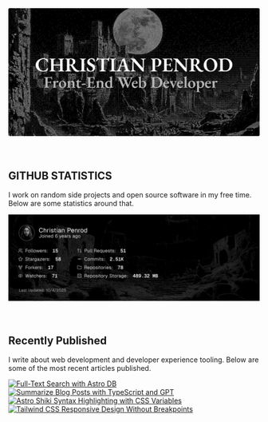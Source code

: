 
<picture>
  <source media="(prefers-color-scheme: dark)" srcset="assets/banner.dark.png?v=debf130d-1ee1-4db3-a180-e7a23f96dbf2" width="843px" />
  <source media="(prefers-color-scheme: light)" srcset="assets/banner.light.png?v=debf130d-1ee1-4db3-a180-e7a23f96dbf2" width="843px" />
  <img src="assets/banner.dark.png?v=debf130d-1ee1-4db3-a180-e7a23f96dbf2" alt="Banner" width="843px" />
</picture>
<br />
<br />
<br />
<h2>GITHUB STATISTICS</h2>
<p>I work on random side projects and open source software in my free time. Below are some statistics around that.</p>
<picture>
  <source media="(prefers-color-scheme: dark)" srcset="assets/statistics.dark.png?v=debf130d-1ee1-4db3-a180-e7a23f96dbf2" width="843px" />
  <source media="(prefers-color-scheme: light)" srcset="assets/statistics.light.png?v=debf130d-1ee1-4db3-a180-e7a23f96dbf2" width="843px" />
  <img src="assets/statistics.dark.png?v=debf130d-1ee1-4db3-a180-e7a23f96dbf2" alt="Github Statistics" width="843px" />
</picture>
<br />
<br />
<br />
<h2>Recently Published</h2>
<p>I write about web development and developer experience tooling. Below are some of the most recent articles published.</p>
<a href="https://christianpenrod.com/blog/full-text-search-with-astro-db"><img src="https://christianpenrod.com/blog/full-text-search-with-astro-db.png?v=debf130d-1ee1-4db3-a180-e7a23f96dbf2" alt="Full-Text Search with Astro DB" width="421px" /></a>
<a href="https://christianpenrod.com/blog/summarize-blog-posts-with-typescript-and-gpt"><img src="https://christianpenrod.com/blog/summarize-blog-posts-with-typescript-and-gpt.png?v=debf130d-1ee1-4db3-a180-e7a23f96dbf2" alt="Summarize Blog Posts with TypeScript and GPT" width="421px" /></a>
<a href="https://christianpenrod.com/blog/astro-shiki-syntax-highlighting-with-css-variables"><img src="https://christianpenrod.com/blog/astro-shiki-syntax-highlighting-with-css-variables.png?v=debf130d-1ee1-4db3-a180-e7a23f96dbf2" alt="Astro Shiki Syntax Highlighting with CSS Variables" width="421px" /></a>
<a href="https://christianpenrod.com/blog/tailwindcss-responsive-design-without-breakpoints"><img src="https://christianpenrod.com/blog/tailwindcss-responsive-design-without-breakpoints.png?v=debf130d-1ee1-4db3-a180-e7a23f96dbf2" alt="Tailwind CSS Responsive Design Without Breakpoints" width="421px" /></a>
